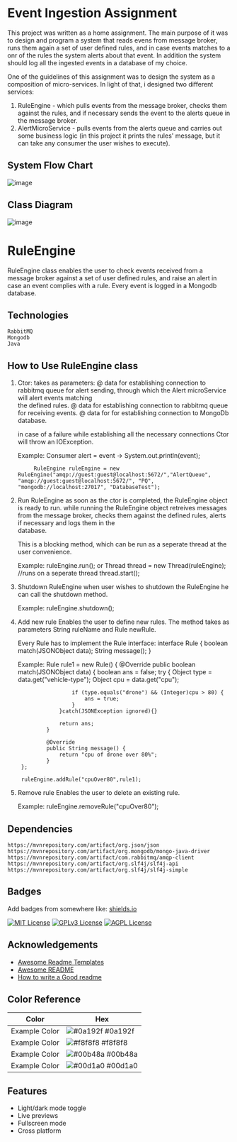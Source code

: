 
# Event Ingestion Assignment
This project was written as a home assignment. The main purpose of it was to design and program a system that reads evens from message broker, runs them again a set of user defined rules, and in case events matches to a onr of the rules the system alerts about that event. In addition the system should log all the ingested events in a database of my choice.

One of the guidelines of this assignment was to design the system as a composition of micro-services. In light of that, i designed two different services:
1. RuleEngine - which pulls events from the message broker, checks them against the rules, and if necessary sends the event to the alerts queue in the message broker.
2. AlertMicroService - pulls events from the alerts queue and carries out some business logic (in this project it prints the rules' message, but it can take any consumer the user wishes to execute).

## System Flow Chart
![image](https://github.com/avivS12/ruleEngine/assets/150012956/5c8b3694-22b1-4a3a-9a5e-dd7ab380a14a)

## Class Diagram
![image](https://github.com/avivS12/ruleEngine/assets/150012956/f951437d-8327-47fd-8eec-3ee48c1e5616)

# RuleEngine

RuleEngine class enables the user to check events received from a message broker against a set of user defined rules, and raise an alert in case an event complies with a rule. Every event is logged in a Mongodb database. 

## Technologies
    RabbitMQ
    Mongodb
    Java


## How to Use RuleEngine class

1. Ctor:
    takes as parameters:
    @ data for establishing connection to rabbitmq queue for alert sending, through which the Alert microService will alert events matching    
    the defined rules.
    @ data for establishing connection to rabbitmq queue for receiving events.
    @ data for for establishing connection to MongoDb database.
    
    in case of a failure while establishing all the necessary connections Ctor will 
    throw an IOException.
    
    Example:
            Consumer<String> alert = event -> System.out.println(event);

            RuleEngine ruleEngine = new RuleEngine("amqp://guest:guest@localhost:5672/","AlertQueue", "amqp://guest:guest@localhost:5672/", "PQ", "mongodb://localhost:27017", "DatabaseTest");

     
3. Run RuleEngine
    as soon as the ctor is completed, the RuleEngine object is ready to run. 
    while running the RuleEngine object retreives messages from the message broker, 
    checks them against the defined rules, alerts if necessary and logs them in the  
    database.

    This is a blocking method, which can be run as a seperate thread at the user 
    convenience.
    
    Example:
        ruleEngine.run();
        or
        Thread thread = new Thread(ruleEngine); //runs on a seperate thread
        thread.start();


4. Shutdown RuleEngine
    when user wishes to shutdown the RuleEngine he can call the shutdown method.

    Example:
        ruleEngine.shutdown();
    
    
5. Add new rule
    Enables the user to define new rules.
    The method takes as parameters String ruleName and Rule newRule.

    Every Rule has to implement the Rule interface:
        interface Rule {
            boolean match(JSONObject data);
            String message();
        }

    Example:
        Rule rule1 = new Rule() {
                @Override
                public boolean match(JSONObject data) {
                    boolean ans = false;
                    try {
                        Object type = data.get("vehicle-type");
                        Object cpu = data.get("cpu");

                        if (type.equals("drone") && (Integer)cpu > 80) {
                            ans = true;
                        }
                    }catch(JSONException ignored){}

                    return ans;
                }

                @Override
                public String message() {
                    return "cpu of drone over 80%";
                }
        };

        ruleEngine.addRule("cpuOver80",rule1);

6. Remove rule
    Enables the user to delete an existing rule.
    
    Example:
        ruleEngine.removeRule("cpuOver80");


## Dependencies
    https://mvnrepository.com/artifact/org.json/json
    https://mvnrepository.com/artifact/org.mongodb/mongo-java-driver
    https://mvnrepository.com/artifact/com.rabbitmq/amqp-client
    https://mvnrepository.com/artifact/org.slf4j/slf4j-api
    https://mvnrepository.com/artifact/org.slf4j/slf4j-simple









## Badges

Add badges from somewhere like: [shields.io](https://shields.io/)

[![MIT License](https://img.shields.io/badge/License-MIT-green.svg)](https://choosealicense.com/licenses/mit/)
[![GPLv3 License](https://img.shields.io/badge/License-GPL%20v3-yellow.svg)](https://opensource.org/licenses/)
[![AGPL License](https://img.shields.io/badge/license-AGPL-blue.svg)](http://www.gnu.org/licenses/agpl-3.0)


## Acknowledgements

 - [Awesome Readme Templates](https://awesomeopensource.com/project/elangosundar/awesome-README-templates)
 - [Awesome README](https://github.com/matiassingers/awesome-readme)
 - [How to write a Good readme](https://bulldogjob.com/news/449-how-to-write-a-good-readme-for-your-github-project)

## Color Reference

| Color             | Hex                                                                |
| ----------------- | ------------------------------------------------------------------ |
| Example Color | ![#0a192f](https://via.placeholder.com/10/0a192f?text=+) #0a192f |
| Example Color | ![#f8f8f8](https://via.placeholder.com/10/f8f8f8?text=+) #f8f8f8 |
| Example Color | ![#00b48a](https://via.placeholder.com/10/00b48a?text=+) #00b48a |
| Example Color | ![#00d1a0](https://via.placeholder.com/10/00b48a?text=+) #00d1a0 |


## Features

- Light/dark mode toggle
- Live previews
- Fullscreen mode
- Cross platform

